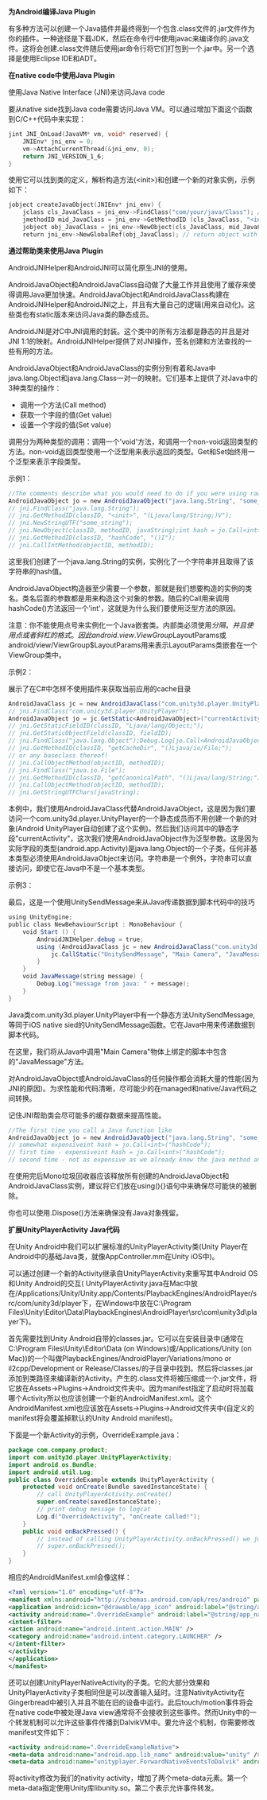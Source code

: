 **为Android编译Java Plugin**

有多种方法可以创建一个Java插件并最终得到一个包含.class文件的.jar文件作为你的插件。一种途径是下载JDK，然后在命令行中使用javac来编译你的.java文件。这将会创建.class文件随后使用jar命令行将它们打包到一个.jar中。另一个选择是使用Eclipse IDE和ADT。

**在native code中使用Java Plugin**

使用Java Native Interface (JNI)来访问Java code

要从native side找到Java code需要访问Java VM。可以通过增加下面这个函数到C/C++代码中来实现：

``` cpp
jint JNI_OnLoad(JavaVM* vm, void* reserved) {    
    JNIEnv* jni_env = 0;    
    vm->AttachCurrentThread(&jni_env, 0);    
    return JNI_VERSION_1_6;
}
```

使用它可以找到类的定义，解析构造方法(&lt;init&gt;)和创建一个新的对象实例，示例如下：

``` cpp
jobject createJavaObject(JNIEnv* jni_env) {    
    jclass cls_JavaClass = jni_env->FindClass("com/your/java/Class"); // find class definition    
    jmethodID mid_JavaClass = jni_env->GetMethodID (cls_JavaClass, "<init>", "()V"); // find constructor method    
    jobject obj_JavaClass = jni_env->NewObject(cls_JavaClass, mid_JavaClass); // create object instance    
    return jni_env->NewGlobalRef(obj_JavaClass); // return object with a global reference }
```

**通过帮助类来使用Java Plugin**

AndroidJNIHelper和AndroidJNI可以简化原生JNI的使用。

AndroidJavaObject和AndroidJavaClass自动做了大量工作并且使用了缓存来使得调用Java更加快速。AndroidJavaObject和AndroidJavaClass构建在AndroidJNIHelper和AndroidJNI之上，并且有大量自己的逻辑(用来自动化)。这些类也有static版本来访问Java类的静态成员。

AndroidJNI是对C中JNI调用的封装。这个类中的所有方法都是静态的并且是对JNI 1:1的映射。AndroidJNIHelper提供了对JNI操作，签名创建和方法查找的一些有用的方法。

AndroidJavaObject和AndroidJavaClass的实例分别有着和Java中java.lang.Object和java.lang.Class一对一的映射。它们基本上提供了对Java中的3种类型的操作：

-   调用一个方法(Call method)
-   获取一个字段的值(Get value)
-   设置一个字段的值(Set value)

调用分为两种类型的调用：调用一个'void'方法，和调用一个non-void返回类型的方法。non-void返回类型使用一个泛型用来表示返回的类型。Get和Set始终用一个泛型来表示字段类型。

示例1：

``` csharp
//The comments describe what you would need to do if you were using raw JNI
AndroidJavaObject jo = new AndroidJavaObject("java.lang.String", "some_string");
// jni.FindClass("java.lang.String");
// jni.GetMethodID(classID, "<init>", "(Ljava/lang/String;)V");
// jni.NewStringUTF("some_string");
// jni.NewObject(classID, methodID, javaString);int hash = jo.Call<int>("hashCode");
// jni.GetMethodID(classID, "hashCode", "()I");
// jni.CallIntMethod(objectID, methodID);
```

这里我们创建了一个java.lang.String的实例，实例化了一个字符串并且取得了该字符串的hash值。

AndroidJavaObject构造器至少需要一个参数，那就是我们想要构造的实例的类名。类名后面的参数都是用来构造这个对象的参数。随后的Call用来调用hashCode()方法返回一个'int'，这就是为什么我们要使用泛型方法的原因。

注意：你不能使用点号来实例化一个Java嵌套类。内部类必须使用$分隔，并且使用点或者斜杠的格式。因此android.view.ViewGroup$LayoutParams或 android/view/ViewGroup$LayoutParams用来表示LayoutParams类嵌套在一个ViewGroup类中。

示例2：

展示了在C\#中怎样不使用插件来获取当前应用的cache目录

``` csharp
AndroidJavaClass jc = new AndroidJavaClass("com.unity3d.player.UnityPlayer");
// jni.FindClass("com.unity3d.player.UnityPlayer");
AndroidJavaObject jo = jc.GetStatic<AndroidJavaObject>("currentActivity");
// jni.GetStaticFieldID(classID, "Ljava/lang/Object;");
// jni.GetStaticObjectField(classID, fieldID);
// jni.FindClass("java.lang.Object");Debug.Log(jo.Call<AndroidJavaObject>("getCacheDir").Call<string>("getCanonicalPath"));
// jni.GetMethodID(classID, "getCacheDir", "()Ljava/io/File;");
// or any baseclass thereof!
// jni.CallObjectMethod(objectID, methodID);
// jni.FindClass("java.io.File");
// jni.GetMethodID(classID, "getCanonicalPath", "()Ljava/lang/String;");
// jni.CallObjectMethod(objectID, methodID);
// jni.GetStringUTFChars(javaString);
```

本例中，我们使用AndroidJavaClass代替AndroidJavaObject，这是因为我们要访问一个com.unity3d.player.UnityPlayer的一个静态成员而不用创建一个新的对象(Android UnityPlayer自动创建了这个实例)。然后我们访问其中的静态字段"currentActivity"，这次我们使用AndroidJavaObject作为泛型参数。这是因为实际字段的类型(android.app.Activity)是java.lang.Object的一个子类，任何非基本类型必须使用AndroidJavaObject来访问。字符串是一个例外，字符串可以直接访问，即使它在Java中不是一个基本类型。

示例3：

最后，这是一个使用UnitySendMessage来从Java传递数据到脚本代码中的技巧

``` csharp
using UnityEngine;
public class NewBehaviourScript : MonoBehaviour {    
    void Start () {        
        AndroidJNIHelper.debug = true;        
        using (AndroidJavaClass jc = new AndroidJavaClass("com.unity3d.player.UnityPlayer")) {            
            jc.CallStatic("UnitySendMessage", "Main Camera", "JavaMessage", "whoowhoo");        
        }    
    }    
    void JavaMessage(string message) {        
        Debug.Log("message from java: " + message);    
    }
}
```

Java类com.unity3d.player.UnityPlayer中有一个静态方法UnitySendMessage,等同于iOS native sied的UnitySendMessage函数。它在Java中用来传递数据到脚本代码。

在这里，我们将从Java中调用"Main Camera"物体上绑定的脚本中包含的"JavaMessage"方法。

对AndroidJavaObject或AndroidJavaClass的任何操作都会消耗大量的性能(因为JNI的原因)。为求性能和代码清晰，尽可能少的在managed和native/Java代码之间转换。

记住JNI帮助类会尽可能多的缓存数据来提高性能。

``` csharp
//The first time you call a Java function like
AndroidJavaObject jo = new AndroidJavaObject("java.lang.String", "some_string"); 
// somewhat expensiveint hash = jo.Call<int>("hashCode"); 
// first time - expensiveint hash = jo.Call<int>("hashCode"); 
// second time - not as expensive as we already know the java method and can call it directly
```

在使用完后Mono垃圾回收器应该释放所有创建的AndroidJavaObject和AndroidJavaClass实例，建议将它们放在using(){}语句中来确保尽可能快的被删除。

你也可以使用.Dispose()方法来确保没有Java对象残留。

**扩展UnityPlayerActivity Java代码**

在Unity Android中我们可以扩展标准的UnityPlayerActivity类(Unity Player在Android中的基础Java类，就像AppController.mm在Unity iOS中)。

可以通过创建一个新的Activity继承自UnityPlayerActivity来重写其中Android OS和Unity Android的交互( UnityPlayerActivity.java在Mac中放在/Applications/Unity/Unity.app/Contents/PlaybackEngines/AndroidPlayer/src/com/unity3d/player下，在Windows中放在C:\\Program Files\\Unity\\Editor\\Data\\PlaybackEngines\\AndroidPlayer\\src\\com\\unity3d\\player下)。

首先需要找到Unity Android自带的classes.jar。它可以在安装目录中(通常在C:\\Program Files\\Unity\\Editor\\Data (on Windows)或/Applications/Unity (on Mac))的一个叫做PlaybackEngines/AndroidPlayer/Variations/mono or il2cpp/Development or Release/Classes/的子目录中找到。然后将classes.jar添加到类路径来编译新的Activity。产生的.class文件将被压缩成一个.jar文件，将它放在Assets-&gt;Plugins-&gt;Android文件夹中。因为manifest指定了启动时将加载哪个Activity所以也应该创建一个新的AndroidManifest.xml。这个AndroidManifest.xml也应该放在Assets-&gt;Plugins-&gt;Android文件夹中(自定义的manifest将会覆盖掉默认的Unity Android manifest)。

下面是一个新Activity的示例，OverrideExample.java：

``` java
package com.company.product;
import com.unity3d.player.UnityPlayerActivity;
import android.os.Bundle;
import android.util.Log;
public class OverrideExample extends UnityPlayerActivity {    
    protected void onCreate(Bundle savedInstanceState) {        
        // call UnityPlayerActivity.onCreate() 
        super.onCreate(savedInstanceState);        
        // print debug message to logcat        
        Log.d("OverrideActivity", "onCreate called!");    
    }    
    public void onBackPressed() {        
        // instead of calling UnityPlayerActivity.onBackPressed() we just ignore the back button event        
        // super.onBackPressed();    
    }
}
```

相应的AndroidManifest.xml会像这样：

``` xml
<?xml version="1.0" encoding="utf-8"?>
<manifest xmlns:android="http://schemas.android.com/apk/res/android" package="com.company.product">    
<application android:icon="@drawable/app_icon" android:label="@string/app_name">        
<activity android:name=".OverrideExample" android:label="@string/app_name" android:configChanges="fontScale|keyboard|keyboardHidden|locale|mnc|mcc|navigation|orientation|screenLayout|screenSize|smallestScreenSize|uiMode|touchscreen">            
<intent-filter>                
<action android:name="android.intent.action.MAIN" />                
<category android:name="android.intent.category.LAUNCHER" />            
</intent-filter>        
</activity>    
</application>
</manifest>
```

还可以创建UnityPlayerNativeActivity的子类。它的大部分效果和UnityPlayerActivity子类相同但是可以改善输入延时。注意NativityActivity在Gingerbread中被引入并且不能在旧的设备中运行。此后touch/motion事件将会在native code中被处理Java view通常将不会接收到这些事件。然而Unity中的一个转发机制可以允许这些事件传播到DalvikVM中。要允许这个机制，你需要修改manifest文件如下：

``` xml
<activity android:name=".OverrideExampleNative">
<meta-data android:name="android.app.lib_name" android:value="unity" /> 
<meta-data android:name="unityplayer.ForwardNativeEventsToDalvik" android:value="true" />
```

将activity修改为我们的nativity activity，增加了两个meta-data元素。第一个meta-data指定使用Unity库libunity.so。第二个表示允许事件转发。


